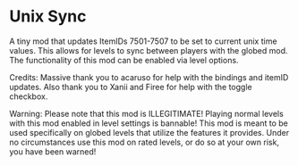 # Unix Sync

A tiny mod that updates ItemIDs 7501-7507 to be set to current unix time values.
This allows for levels to sync between players with the globed mod.
The functionality of this mod can be enabled via level options.

Credits:
Massive thank you to <cy>acaruso</c> for help with the bindings and itemID updates.
Also thank you to Xanii and Firee for help with the toggle checkbox.

<cr>Warning:
Please note that this mod is ILLEGITIMATE! Playing normal levels with this mod enabled in level settings is bannable!
This mod is meant to be used specifically on globed levels that utilize the features it provides.
Under no circumstances use this mod on rated levels, or do so at your own risk, you have been warned!</c>